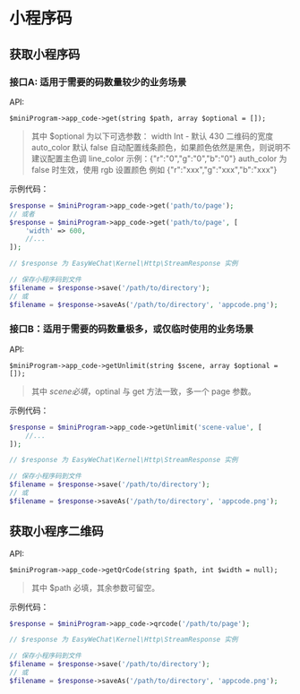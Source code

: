 # 小程序码

## 获取小程序码

### 接口A: 适用于需要的码数量较少的业务场景

API:

```
$miniProgram->app_code->get(string $path, array $optional = []);
```

> 其中 $optional 为以下可选参数：
> width Int - 默认 430 二维码的宽度
> auto_color  默认 false  自动配置线条颜色，如果颜色依然是黑色，则说明不建议配置主色调
> line_color  示例：{"r":"0","g":"0","b":"0"} auth_color 为 false 时生效，使用 rgb 设置颜色 例如 {"r":"xxx","g":"xxx","b":"xxx"}

示例代码：

```php
$response = $miniProgram->app_code->get('path/to/page');
// 或者
$response = $miniProgram->app_code->get('path/to/page', [
    'width' => 600,
    //...
]);

// $response 为 EasyWeChat\Kernel\Http\StreamResponse 实例

// 保存小程序码到文件
$filename = $response->save('/path/to/directory');
// 或
$filename = $response->saveAs('/path/to/directory', 'appcode.png');
```

### 接口B：适用于需要的码数量极多，或仅临时使用的业务场景

API:

```
$miniProgram->app_code->getUnlimit(string $scene, array $optional = []);
```

> 其中 $scene 必填，$optinal 与 get 方法一致，多一个 page 参数。

示例代码：

```php
$response = $miniProgram->app_code->getUnlimit('scene-value', [
    //...
]);

// $response 为 EasyWeChat\Kernel\Http\StreamResponse 实例

// 保存小程序码到文件
$filename = $response->save('/path/to/directory');
// 或
$filename = $response->saveAs('/path/to/directory', 'appcode.png');
```

## 获取小程序二维码

API:

```
$miniProgram->app_code->getQrCode(string $path, int $width = null);
```

> 其中 $path 必填，其余参数可留空。

示例代码：

```php
$response = $miniProgram->app_code->qrcode('/path/to/page');

// $response 为 EasyWeChat\Kernel\Http\StreamResponse 实例

// 保存小程序码到文件
$filename = $response->save('/path/to/directory');
// 或
$filename = $response->saveAs('/path/to/directory', 'appcode.png');
```

##
